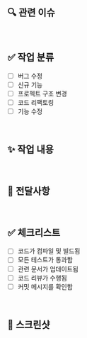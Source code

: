 ## 🔍 관련 이슈
<!--
- close #123
-->

<br>

## ✅ 작업 분류
- [ ] 버그 수정
- [ ] 신규 기능
- [ ] 프로젝트 구조 변경
- [ ] 코드 리팩토링
- [ ] 기능 수정

<br>

## ✨ 작업 내용
<!--
  ex) 
  1. 네 발 짐승 클래스에 `크앙` 함수 추가
  2. 고양이 클래스에서 `크앙` 함수에 `미야아옹.wav` 재생시킴
-->

<br>

## 👥 전달사항
<!--
1. User 도메인 구조를 변경하였습니다.
2. User 도메인 사용자 닉네임 필드를 username -> nickname으로 변경하였습니다.
-->

<br>

## ✅ 체크리스트
- [ ] 코드가 컴파일 및 빌드됨
- [ ] 모든 테스트가 통과함
- [ ] 관련 문서가 업데이트됨
- [ ] 코드 리뷰가 수행됨
- [ ] 커밋 메시지를 확인함

<br>

## 📸 스크린샷
<!--포스트맨 테스트 스크린 샷을 업로드해주세요.-->